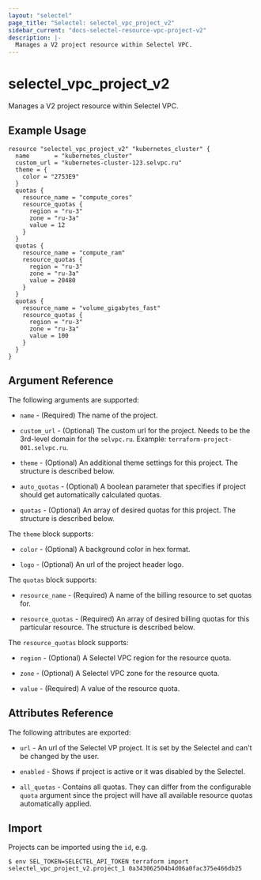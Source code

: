 ```yaml
---
layout: "selectel"
page_title: "Selectel: selectel_vpc_project_v2"
sidebar_current: "docs-selectel-resource-vpc-project-v2"
description: |-
  Manages a V2 project resource within Selectel VPC.
---
```


# selectel\_vpc\_project_v2

Manages a V2 project resource within Selectel VPC.

## Example Usage

```hcl
resource "selectel_vpc_project_v2" "kubernetes_cluster" {
  name       = "kubernetes_cluster"
  custom_url = "kubernetes-cluster-123.selvpc.ru"
  theme = {
    color = "2753E9"
  }
  quotas {
    resource_name = "compute_cores"
    resource_quotas {
      region = "ru-3"
      zone = "ru-3a"
      value = 12
    }
  }
  quotas {
    resource_name = "compute_ram"
    resource_quotas {
      region = "ru-3"
      zone = "ru-3a"
      value = 20480
    }
  }
  quotas {
    resource_name = "volume_gigabytes_fast"
    resource_quotas {
      region = "ru-3"
      zone = "ru-3a"
      value = 100
    }
  }
}
```

## Argument Reference

The following arguments are supported:

* `name` - (Required) The name of the project.

* `custom_url` - (Optional) The custom url for the project. Needs to be the
  3rd-level domain for the `selvpc.ru`. Example: `terraform-project-001.selvpc.ru`.

* `theme` - (Optional) An additional theme settings for this project. The structure is
  described below.

* `auto_quotas` - (Optional) A boolean parameter that specifies if project should
  get automatically calculated quotas.

* `quotas` - (Optional) An array of desired quotas for this project. The structure is
  described below.

The `theme` block supports:

* `color` - (Optional) A background color in hex format.

* `logo` - (Optional) An url of the project header logo.

The `quotas` block supports:

* `resource_name` - (Required) A name of the billing resource to set quotas for.

* `resource_quotas` - (Required) An array of desired billing quotas for this particular
  resource. The structure is described below.

The `resource_quotas` block supports:

* `region` - (Optional) A Selectel VPC region for the resource quota.

* `zone` - (Optional) A Selectel VPC zone for the resource quota.

* `value` - (Required) A value of the resource quota.

## Attributes Reference

The following attributes are exported:

* `url` - An url of the Selectel VP project. It is set by the Selectel and can't
  be changed by the user.

* `enabled` - Shows if project is active or it was disabled by the Selectel.

* `all_quotas` - Contains all quotas. They can differ from the configurable `quota`
  argument since the project will have all available resource quotas automatically applied.

## Import

Projects can be imported using the `id`, e.g.

```shell
$ env SEL_TOKEN=SELECTEL_API_TOKEN terraform import selectel_vpc_project_v2.project_1 0a343062504b4d06a0fac375e466db25
```
